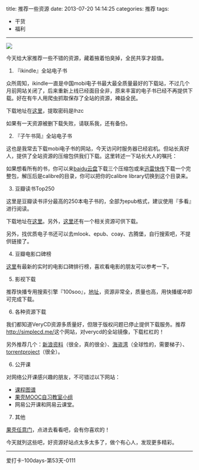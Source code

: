 title: 推荐一些资源
date: 2013-07-20 14:14:25
categories: 推荐
tags:
- 干货
- 福利
---
![](/img/tuijian.jpg)

今天给大家推荐一些不错的资源，藏着掖着怕臭掉，全民共享才超值。

<!--more-->

1. 『ikindle』全站电子书
 
 众所周知，ikindle一直是中国mobi电子书最大最全质量最好的下载站，不过几个月前网站关闭了，后来重新上线已经面目全非，原来丰富的电子书已经不再提供下载。好在有牛人用爬虫抓取保存了全站的资源，裨益全民。
 
 下载地址在[这里](http://pan.baidu.com/share/link?shareid=650121&uk=4043738632)，提取密码是lhzc
 
 如果有一天资源被删下载失败，请联系我，还有备份。
 
2. 『子午书简』全站电子书

 这也是我常去下载mobi电子书的网站，今天访问时服务器已经宕机。但站长真好人，提供了全站资源的压缩包供我们下载。这里转述一下站长大人的嘱托：
 
 如果想看所有的书，你可以来[baidu云盘](http://pan.baidu.com/share/link?shareid=2626260278&uk=3641007573)下载三个压缩包或来[迅雷快传](http://kuai.xunlei.com/d/.8UlAwIDwADHtOBR5bc)下载一个完整包，解压后是calibre的目录，你可以把你的calibre library切换到这个目录来。 
 
3. 豆瓣读书Top250

 这里是豆瓣读书评分最高的250本电子书的，全部为epub格式，建议使用『多看』进行阅读。
 
 下载地址在[这里](http://pan.baidu.com/share/link?shareid=542885889&uk=1661888259)。另外，[这里](http://pan.baidu.com/share/link?shareid=948636175&uk=2970291509&from=name)还有一个相关资源可供下载。
 
 另外，找优质电子书还可以去mlook、epub、coay、古腾堡，自行搜索吧，不提供链接了。
 
4. 豆瓣电影口碑榜

 [这里](http://movie.douban.com/doulist/13921/)有最新的实时的电影口碑排行榜，喜欢看电影的朋友可以参考一下。
 
5. 影视下载

 推荐快播专用搜索引擎『100soo』，[地址](http://www.100soo.cn/index.html)，资源非常全，质量也高，用快播缓冲即可完成下载。
 
6. 各种资源下载
 
 我们都知道VeryCD资源多质量好，但限于版权问题已停止提供下载服务。推荐<http://simplecd.me/>这个网站，对verycd的全站镜像，下载杠杠的！
 
 另外推荐几个：[新浪资料](http://ishare.iask.sina.com.cn/)（很全，真的很全）、[海盗湾](http://thepiratebay.sx/)（全球性的，需要梯子）、[torrentproject](http://torrentproject.com/)（很全）。
 
6. 公开课
 
 对网络公开课感兴趣的朋友，不可错过以下网站：
 * [课程图谱](http://coursegraph.com/navigation/)
 * [果壳MOOC自习教室小组](http://www.guokr.com/group/184/)
 * 网易公开课和网易云课堂。
 
7. 其他
 
 [果壳任意门](http://gate.guokr.com/)，点进去看看吧，会有你喜欢的！
 
今天就列这些吧，好资源好站点太多太多了，做个有心人，发现更多精彩。

---
爱打卡-100days-第53天-0111
